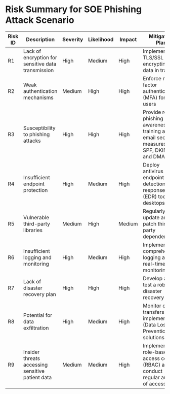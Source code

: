 # Risk Summary for SOE Phishing Attack Scenario

| **Risk ID** | **Description**                                     | **Severity** | **Likelihood** | **Impact** | **Mitigation Plan**                                   |
|-------------|-----------------------------------------------------|--------------|----------------|------------|------------------------------------------------------|
| R1          | Lack of encryption for sensitive data transmission | High         | Medium         | High       | Implement TLS/SSL for encrypting data in transit     |
| R2          | Weak authentication mechanisms                     | Medium       | High           | High       | Enforce multi-factor authentication (MFA) for all users |
| R3          | Susceptibility to phishing attacks                 | High         | High           | High       | Provide regular phishing awareness training and email security measures like SPF, DKIM, and DMARC |
| R4          | Insufficient endpoint protection                   | High         | Medium         | High       | Deploy antivirus and endpoint detection and response (EDR) tools on desktops |
| R5          | Vulnerable third-party libraries                   | Medium       | High           | Medium     | Regularly update and patch third-party dependencies  |
| R6          | Insufficient logging and monitoring                | High         | Medium         | High       | Implement comprehensive logging and real-time monitoring |
| R7          | Lack of disaster recovery plan                     | High         | High           | High       | Develop and test a robust disaster recovery plan     |
| R8          | Potential for data exfiltration                    | High         | Medium         | High       | Monitor data transfers and implement DLP (Data Loss Prevention) solutions |
| R9          | Insider threats accessing sensitive patient data   | Medium       | Medium         | High       | Implement role-based access control (RBAC) and conduct regular audits of access logs |